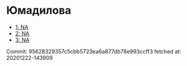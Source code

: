 # Юмадилова
- [1: NA](1.md)
- [2: NA](2.md)
- [3: NA](3.md)

Commit: 95628329357c5cbb5723ea6a877db78e993ccff3
 fetched at: 20201222-143909
